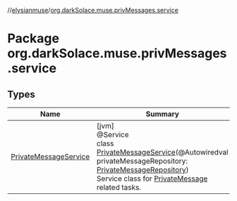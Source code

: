 //[elysianmuse](../../index.md)/[org.darkSolace.muse.privMessages.service](index.md)

# Package org.darkSolace.muse.privMessages.service

## Types

| Name | Summary |
|---|---|
| [PrivateMessageService](-private-message-service/index.md) | [jvm]<br>@Service<br>class [PrivateMessageService](-private-message-service/index.md)(@Autowiredval privateMessageRepository: [PrivateMessageRepository](../org.darkSolace.muse.privMessages.repository/-private-message-repository/index.md))<br>Service class for [PrivateMessage](../org.darkSolace.muse.privMessages.model/-private-message/index.md) related tasks. |
